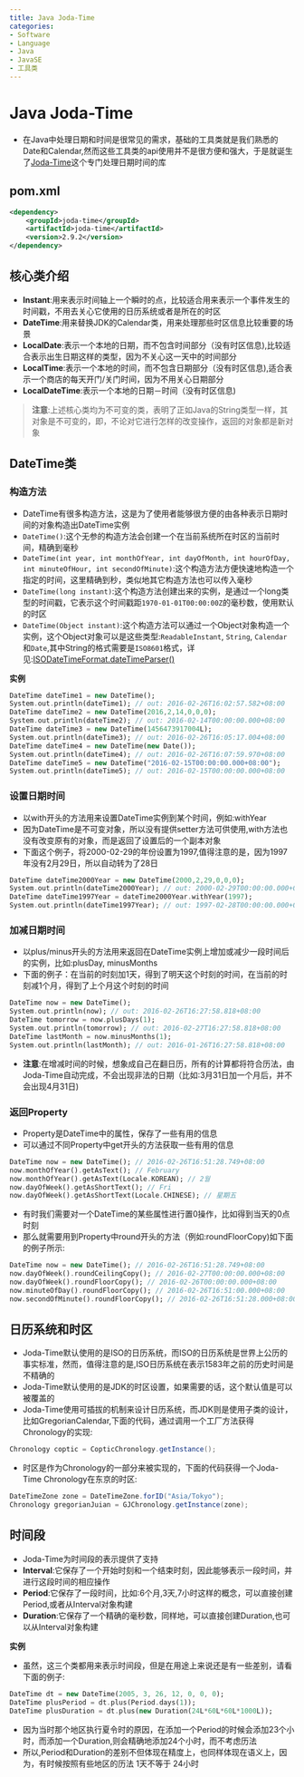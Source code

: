 ```yaml
---
title: Java Joda-Time
categories:
- Software
- Language
- Java
- JavaSE
- 工具类
---
```

# Java Joda-Time

- 在Java中处理日期和时间是很常见的需求，基础的工具类就是我们熟悉的Date和Calendar,然而这些工具类的api使用并不是很方便和强大，于是就诞生了[Joda-Time](http://www.joda.org/joda-time/)这个专门处理日期时间的库

## pom.xml

```xml
<dependency>
    <groupId>joda-time</groupId>
    <artifactId>joda-time</artifactId>
    <version>2.9.2</version>
</dependency>
```

## 核心类介绍

- **Instant**:用来表示时间轴上一个瞬时的点，比较适合用来表示一个事件发生的时间戳，不用去关心它使用的日历系统或者是所在的时区
- **DateTime**:用来替换JDK的Calendar类，用来处理那些时区信息比较重要的场景
- **LocalDate**:表示一个本地的日期，而不包含时间部分（没有时区信息),比较适合表示出生日期这样的类型，因为不关心这一天中的时间部分
- **LocalTime**:表示一个本地的时间，而不包含日期部分（没有时区信息),适合表示一个商店的每天开门/关门时间，因为不用关心日期部分
- **LocalDateTime**:表示一个本地的日期－时间（没有时区信息)

> **注意**:上述核心类均为不可变的类，表明了正如Java的String类型一样，其对象是不可变的，即，不论对它进行怎样的改变操作，返回的对象都是新对象

## DateTime类

### 构造方法

- DateTime有很多构造方法，这是为了使用者能够很方便的由各种表示日期时间的对象构造出DateTime实例
- `DateTime()`:这个无参的构造方法会创建一个在当前系统所在时区的当前时间，精确到毫秒
- `DateTime(int year, int monthOfYear, int dayOfMonth, int hourOfDay, int minuteOfHour, int secondOfMinute)`:这个构造方法方便快速地构造一个指定的时间，这里精确到秒，类似地其它构造方法也可以传入毫秒
- `DateTime(long instant)`:这个构造方法创建出来的实例，是通过一个long类型的时间戳，它表示这个时间戳距`1970-01-01T00:00:00Z`的毫秒数，使用默认的时区
- `DateTime(Object instant)`:这个构造方法可以通过一个Object对象构造一个实例，这个Object对象可以是这些类型:`ReadableInstant`, `String`, `Calendar`和`Date`,其中String的格式需要是`ISO8601`格式，详见:[ISODateTimeFormat.dateTimeParser()](https://www.joda.org/joda-time/apidocs/org/joda/time/format/ISODateTimeFormat.html)

**实例**

```dart
DateTime dateTime1 = new DateTime();
System.out.println(dateTime1); // out: 2016-02-26T16:02:57.582+08:00
DateTime dateTime2 = new DateTime(2016,2,14,0,0,0);
System.out.println(dateTime2); // out: 2016-02-14T00:00:00.000+08:00
DateTime dateTime3 = new DateTime(1456473917004L);
System.out.println(dateTime3); // out: 2016-02-26T16:05:17.004+08:00
DateTime dateTime4 = new DateTime(new Date());
System.out.println(dateTime4); // out: 2016-02-26T16:07:59.970+08:00
DateTime dateTime5 = new DateTime("2016-02-15T00:00:00.000+08:00");
System.out.println(dateTime5); // out: 2016-02-15T00:00:00.000+08:00
```

### 设置日期时间

- 以with开头的方法用来设置DateTime实例到某个时间，例如:withYear
- 因为DateTime是不可变对象，所以没有提供setter方法可供使用,with方法也没有改变原有的对象，而是返回了设置后的一个副本对象
- 下面这个例子，将2000-02-29的年份设置为1997,值得注意的是，因为1997年没有2月29日，所以自动转为了28日

```dart
DateTime dateTime2000Year = new DateTime(2000,2,29,0,0,0);
System.out.println(dateTime2000Year); // out: 2000-02-29T00:00:00.000+08:00
DateTime dateTime1997Year = dateTime2000Year.withYear(1997);
System.out.println(dateTime1997Year); // out: 1997-02-28T00:00:00.000+08:00
```

### 加减日期时间

- 以plus/minus开头的方法用来返回在DateTime实例上增加或减少一段时间后的实例，比如:plusDay, minusMonths
- 下面的例子：在当前的时刻加1天，得到了明天这个时刻的时间，在当前的时刻减1个月，得到了上个月这个时刻的时间

```dart
DateTime now = new DateTime();
System.out.println(now); // out: 2016-02-26T16:27:58.818+08:00
DateTime tomorrow = now.plusDays(1);
System.out.println(tomorrow); // out: 2016-02-27T16:27:58.818+08:00
DateTime lastMonth = now.minusMonths(1);
System.out.println(lastMonth); // out: 2016-01-26T16:27:58.818+08:00
```

- **注意**:在增减时间的时候，想象成自己在翻日历，所有的计算都将符合历法，由Joda-Time自动完成，不会出现非法的日期（比如:3月31日加一个月后，并不会出现4月31日)

### 返回Property

- Property是DateTime中的属性，保存了一些有用的信息
- 可以通过不同Property中get开头的方法获取一些有用的信息

```dart
DateTime now = new DateTime(); // 2016-02-26T16:51:28.749+08:00
now.monthOfYear().getAsText(); // February
now.monthOfYear().getAsText(Locale.KOREAN); // 2월
now.dayOfWeek().getAsShortText(); // Fri
now.dayOfWeek().getAsShortText(Locale.CHINESE); // 星期五
```

- 有时我们需要对一个DateTime的某些属性进行置0操作，比如得到当天的0点时刻
- 那么就需要用到Property中round开头的方法（例如:roundFloorCopy)如下面的例子所示:

```dart
DateTime now = new DateTime(); // 2016-02-26T16:51:28.749+08:00
now.dayOfWeek().roundCeilingCopy(); // 2016-02-27T00:00:00.000+08:00
now.dayOfWeek().roundFloorCopy(); // 2016-02-26T00:00:00.000+08:00
now.minuteOfDay().roundFloorCopy(); // 2016-02-26T16:51:00.000+08:00
now.secondOfMinute().roundFloorCopy(); // 2016-02-26T16:51:28.000+08:00
```

## 日历系统和时区

- Joda-Time默认使用的是ISO的日历系统，而ISO的日历系统是世界上公历的事实标准，然而，值得注意的是,ISO日历系统在表示1583年之前的历史时间是不精确的
- Joda-Time默认使用的是JDK的时区设置，如果需要的话，这个默认值是可以被覆盖的
- Joda-Time使用可插拔的机制来设计日历系统，而JDK则是使用子类的设计，比如GregorianCalendar,下面的代码，通过调用一个工厂方法获得Chronology的实现:

```java
Chronology coptic = CopticChronology.getInstance();
```

- 时区是作为Chronology的一部分来被实现的，下面的代码获得一个Joda-Time Chronology在东京的时区:

```java
DateTimeZone zone = DateTimeZone.forID("Asia/Tokyo");
Chronology gregorianJuian = GJChronology.getInstance(zone);
```

## 时间段

- Joda-Time为时间段的表示提供了支持
- **Interval**:它保存了一个开始时刻和一个结束时刻，因此能够表示一段时间，并进行这段时间的相应操作
- **Period**:它保存了一段时间，比如:6个月,3天,7小时这样的概念，可以直接创建Period,或者从Interval对象构建
- **Duration**:它保存了一个精确的毫秒数，同样地，可以直接创建Duration,也可以从Interval对象构建

**实例**

- 虽然，这三个类都用来表示时间段，但是在用途上来说还是有一些差别，请看下面的例子:

```dart
DateTime dt = new DateTime(2005, 3, 26, 12, 0, 0, 0);
DateTime plusPeriod = dt.plus(Period.days(1));
DateTime plusDuration = dt.plus(new Duration(24L*60L*60L*1000L));
```

- 因为当时那个地区执行夏令时的原因，在添加一个Period的时候会添加23个小时，而添加一个Duration,则会精确地添加24个小时，而不考虑历法
- 所以,Period和Duration的差别不但体现在精度上，也同样体现在语义上，因为，有时候按照有些地区的历法 1天不等于 24小时